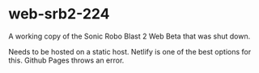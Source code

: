 # web-srb2-224
A working copy of the Sonic Robo Blast 2 Web Beta that was shut down.

Needs to be hosted on a static host. Netlify is one of the best options for this.
Github Pages throws an error.
